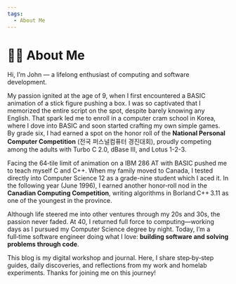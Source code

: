 ```yaml
---
tags: 
  - About Me
---
```


# 👨‍💻 About Me

Hi, I’m John — a lifelong enthusiast of computing and software development.

My passion ignited at the age of 9, when I first encountered a BASIC animation of a stick figure pushing a box. I was so captivated that I memorized the entire script on the spot, despite barely knowing any English. That spark led me to enroll in a computer cram school in Korea, where I dove into BASIC and soon started crafting my own simple games. By grade six, I had earned a spot on the honor roll of the **National Personal Computer Competition** (전국 퍼스널컴퓨터 경진대회), proudly competing among the adults with Turbo C 2.0, dBase III, and Lotus 1-2-3.

Facing the 64‑tile limit of animation on a IBM 286 AT with BASIC pushed me to teach myself C and C++. When my family moved to Canada, I tested directly into Computer Science 12 as a grade-nine student which I aced it. In the following year (June 1996), I earned another honor‑roll nod in the **Canadian Computing Competition**, writing algorithms in Borland C++ 3.11 as one of the youngest in the province.

Although life steered me into other ventures through my 20s and 30s, the passion never faded. At 40, I returned full force to computing—working days as I pursued my Computer Science degree by night. Today, I’m a full‑time software engineer doing what I love: **building software and solving problems through code**.

This blog is my digital workshop and journal. Here, I share step‑by‑step guides, daily discoveries, and reflections from my work and homelab experiments. Thanks for joining me on this journey!
